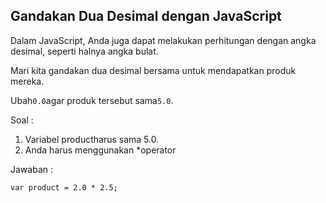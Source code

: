 ## Gandakan Dua Desimal dengan JavaScript

Dalam JavaScript, Anda juga dapat melakukan perhitungan dengan angka desimal, seperti halnya angka bulat.

Mari kita gandakan dua desimal bersama untuk mendapatkan produk mereka.

Ubah`0.0`agar produk tersebut sama`5.0`.



Soal :

1. Variabel productharus sama 5.0.
2. Anda harus menggunakan \*operator

Jawaban :

```
var product = 2.0 * 2.5;
```



